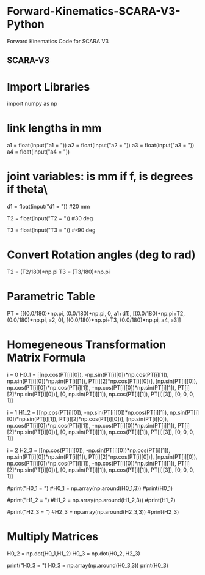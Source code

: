 # Forward-Kinematics-SCARA-V3-Python
Forward Kinematics Code for SCARA V3
## SCARA-V3

# Import Libraries

import numpy as np

# link lengths in mm

a1 = float(input("a1 = "))
a2 = float(input("a2 = "))
a3 = float(input("a3 = "))
a4 = float(input("a4 = "))

# joint variables: is mm if f, is degrees if theta\

d1 = float(input("d1 = ")) #20 mm

T2 = float(input("T2 = ")) #30 deg

T3 = float(input("T3 = ")) #-90 deg

# Convert Rotation angles (deg to rad)

T2 = (T2/180)*np.pi
T3 = (T3/180)*np.pi

# Parametric Table

PT = [[(0.0/180)*np.pi, (0.0/180)*np.pi, 0, a1+d1],
      [(0.0/180)*np.pi+T2, (0.0/180)*np.pi, a2, 0],
      [(0.0/180)*np.pi+T3, (0.0/180)*np.pi, a4, a3]]

# Homegeneous Transformation Matrix Formula

i = 0
H0_1 = [[np.cos(PT[i][0]), -np.sin(PT[i][0])*np.cos(PT[i][1]), np.sin(PT[i][0])*np.sin(PT[i][1]), PT[i][2]*np.cos(PT[i][0])],
        [np.sin(PT[i][0]), np.cos(PT[i][0])*np.cos(PT[i][1]), -np.cos(PT[i][0])*np.sin(PT[i][1]), PT[i][2]*np.sin(PT[i][0])],
        [0, np.sin(PT[i][1]), np.cos(PT[i][1]), PT[i][3]],
        [0, 0, 0, 1]]       

i = 1
H1_2 = [[np.cos(PT[i][0]), -np.sin(PT[i][0])*np.cos(PT[i][1]), np.sin(PT[i][0])*np.sin(PT[i][1]), PT[i][2]*np.cos(PT[i][0])],
        [np.sin(PT[i][0]), np.cos(PT[i][0])*np.cos(PT[i][1]), -np.cos(PT[i][0])*np.sin(PT[i][1]), PT[i][2]*np.sin(PT[i][0])],
        [0, np.sin(PT[i][1]), np.cos(PT[i][1]), PT[i][3]],
        [0, 0, 0, 1]] 

i = 2
H2_3 = [[np.cos(PT[i][0]), -np.sin(PT[i][0])*np.cos(PT[i][1]), np.sin(PT[i][0])*np.sin(PT[i][1]), PT[i][2]*np.cos(PT[i][0])],
        [np.sin(PT[i][0]), np.cos(PT[i][0])*np.cos(PT[i][1]), -np.cos(PT[i][0])*np.sin(PT[i][1]), PT[i][2]*np.sin(PT[i][0])],
        [0, np.sin(PT[i][1]), np.cos(PT[i][1]), PT[i][3]],
        [0, 0, 0, 1]]

#print("H0_1 = ")
#H0_1 = np.array(np.around(H0_1,3))
#print(H0_1)

#print("H1_2 = ")
#H1_2 = np.array(np.around(H1_2,3))
#print(H1_2)

#print("H2_3 = ")
#H2_3 = np.array(np.around(H2_3,3))
#print(H2_3)

# Multiply Matrices

H0_2 = np.dot(H0_1,H1_2)
H0_3 = np.dot(H0_2, H2_3)

print("H0_3 = ")
H0_3 = np.array(np.around(H0_3,3))
print(H0_3)

